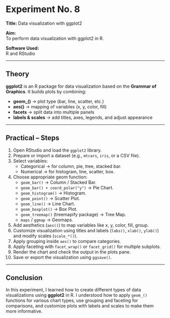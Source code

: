 # Experiment No. 8  
**Title:** Data visualization with ggplot2  

**Aim:**  
To perform data visualization with ggplot2 in R.  

**Software Used:**  
R and RStudio  

---

## Theory  
**ggplot2** is an R package for data visualization based on the **Grammar of Graphics**. It builds plots by combining:  
- **geom_()** → plot type (bar, line, scatter, etc.)  
- **aes()** → mapping of variables (x, y, color, fill)  
- **facets** → split data into multiple panels  
- **labels & scales** → add titles, axes, legends, and adjust appearance  

---

## Practical – Steps  

1. Open RStudio and load the `ggplot2` library.  
2. Prepare or import a dataset (e.g., `mtcars`, `iris`, or a CSV file).  
3. Select variables:  
   - Categorical → for column, pie, tree, stacked bar.  
   - Numerical → for histogram, line, scatter, box.  
4. Choose appropriate geom function:  
   - `geom_bar()` → Column / Stacked Bar.  
   - `geom_bar() + coord_polar("y")` → Pie Chart.  
   - `geom_histogram()` → Histogram.  
   - `geom_point()` → Scatter Plot.  
   - `geom_line()` → Line Chart.  
   - `geom_boxplot()` → Box Plot.  
   - `geom_treemap()` (treemapify package) → Tree Map.  
   - `maps` / `ggmap` → Geomaps.  
5. Add aesthetics (`aes()`) to map variables like x, y, color, fill, group.  
6. Customize visualization using titles and labels (`labs()`, `xlab()`, `ylab()`) and modify scales (`scale_*()`).  
7. Apply grouping inside `aes()` to compare categories.  
8. Apply faceting with `facet_wrap()` or `facet_grid()` for multiple subplots.  
9. Render the chart and check the output in the plots pane.  
10. Save or export the visualization using `ggsave()`.  

---

## Conclusion  
In this experiment, I learned how to create different types of data visualizations using **ggplot2** in R. I understood how to apply `geom_()` functions for various chart types, use grouping and faceting for comparisons, and customize plots with labels and scales to make them more informative.